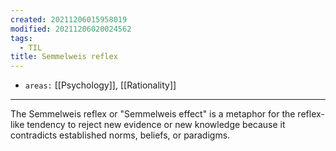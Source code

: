 ```yaml
---
created: 20211206015958019
modified: 20211206020024562
tags:
  - TIL
title: Semmelweis reflex
---
```


- `areas:` [[Psychology]], [[Rationality]]

---

The Semmelweis reflex or "Semmelweis effect" is a metaphor for the reflex-like tendency to reject new evidence or new knowledge because it contradicts established norms, beliefs, or paradigms.
